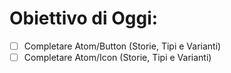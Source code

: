 # Obiettivo di Oggi:

- [ ] Completare Atom/Button (Storie, Tipi e Varianti)
- [ ] Completare Atom/Icon (Storie, Tipi e Varianti)
